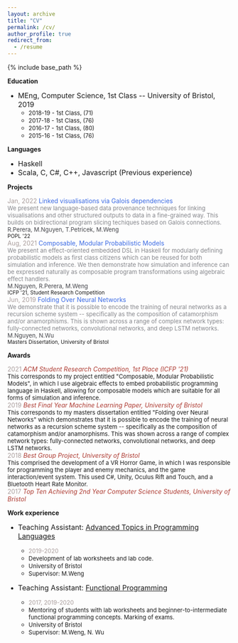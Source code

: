 ```yaml
---
layout: archive
title: "CV"
permalink: /cv/
author_profile: true
redirect_from:
  - /resume
---
```


{% include base_path %}

**Education**
* <font size="3"> MEng, Computer Science, 1st Class -- University of Bristol, 2019<br/> </font>
    * <font size="2">2018-19 - 1st Class, (71) </font>
    * <font size="2">2017-18 - 1st Class, (76) </font>
    * <font size="2">2016-17 - 1st Class, (80) </font>
    * <font size="2">2015-16 - 1st Class, (76) </font>

**Languages**
* <font size="3">Haskell </font>
* <font size="3">Scala, C, C#, C++, Javascript (Previous experience) </font>


**Projects**

<span style="color:#AA9E9D">Jan, 2022</span> <span style="color:#3C6BE4"> Linked visualisations via Galois dependencies </span><br/>
<span style="color:#85868B"><font size="2"> We present new language-based data provenance techniques for linking visualisations and other structured
outputs to data in a fine-grained way. This builds on bidirectional program slicing techiques based on Galois connections. </font> </span><br/>
<span style="color:#44454A "><font size="2">R.Perera, M.Nguyen, T.Petricek, M.Weng </font> </span><br/>
<sup>POPL '22</sup><br/>
<span style="color:#AA9E9D">Aug, 2021</span> <span style="color:#3C6BE4"> Composable, Modular Probabilistic Models </span><br/>
<span style="color:#85868B"><font size="2"> We present an effect-oriented embedded DSL in Haskell for modularly defining probabilistic models as first class citizens which can be reused for both simulation and inference. We then demonstrate how simulation and inference can be expressed naturally as composable program transformations using algebraic effect handlers.</font> </span><br/>
<span style="color:#44454A "><font size="2">M.Nguyen, R.Perera, M.Weng </font> </span><br/>
<sup>ICFP '21, Student Research Competition</sup><br/>
<span style="color:#AA9E9D">Jun, 2019</span> <span style="color:#3C6BE4"> Folding Over Neural Networks</span><br/>
<span style="color:#85868B"><font size="2"> We demonstrate that it is possible to encode the training of neural networks as a recursion scheme system -- specifically as the composition of catamorphism and/or anamorphisms. This is shown across a range of complex network types: fully-connected networks, convolutional networks, and deep LSTM networks.</font> </span><br/>
<span style="color:#44454A "><font size="2">M.Nguyen, N.Wu </font> </span><br/>
<sup>Masters Dissertation, University of Bristol</sup>

**Awards**

<span style="color:#AA9E9D">2021</span> <span style="color:#AE3C33">_ACM Student Research Competition, 1st Place  (ICFP '21)_</span><br/>
   <font size="2">This corresponds to my project entitled "Composable, Modular Probabilistic Models", in which I use algebraic effects to embed  probabilistic programming language in Haskell, allowing for composable models which are suitable for all forms of simulation and inference. </font><br/>
<span style="color:#AA9E9D">2019</span>  <span style="color:#AE3C33">_Best Final Year Machine Learning Paper, University of Bristol_</span><br/>
   <font size="2">This corresponds to my masters dissertation entitled "Folding over Neural Networks" which demonstrates that it is possible to encode the training of neural networks as a recursion scheme system -- specifically as the composition of catamorphism and/or anamorphisms. This was shown across a range of complex network types:  fully-connected networks, convolutional networks, and deep LSTM networks. </font><br/>
<span style="color:#AA9E9D">2018</span>  <span style="color:#AE3C33">_Best Group Project, University of Bristol_</span><br/>
   <font size="2">This comprised the development of a VR Horror Game, in which I was responsible for programming the player and enemy mechanics, and the game interaction/event system. This used C#, Unity, Oculus Rift and Touch, and a Bluetooth Heart Rate Monitor.</font><br/>
<span style="color:#AA9E9D">2017</span>  <span style="color:#AE3C33">_Top Ten Achieving 2nd Year Computer Science Students, University of Bristol_</span>

**Work experience**

*  <font size="3">Teaching Assistant: <a href="https://www.bristol.ac.uk/unit-programme-catalogue/UnitDetails.jsa;jsessionid=523DFF5AD0E44080C9EBAD20F58B9DAE?ayrCode=20%2F21&unitCode=COMSM0066">Advanced Topics in Programming Languages</a> </font>
    * <font size="2"><span style="color:#AA9E9D">2019-2020</span></font>
    * <font size="2">Development of lab worksheets and lab code.</font>
    * <font size="2">University of Bristol </font>
    * <font size="2">Supervisor: M.Weng </font>

* <font size="3">Teaching Assistant: <a href="https://www.bris.ac.uk/unit-programme-catalogue/UnitDetails.jsa?unitCode=COMS10016">Functional Programming</a></font>
    * <font size="2"><span style="color:#AA9E9D">2017, 2019-2020</span></font>
    * <font size="2">Mentoring of students with lab worksheets and beginner-to-intermediate functional programming concepts. Marking of exams.</font>
    * <font size="2">University of Bristol </font>
    * <font size="2">Supervisor: M.Weng, N. Wu </font>
